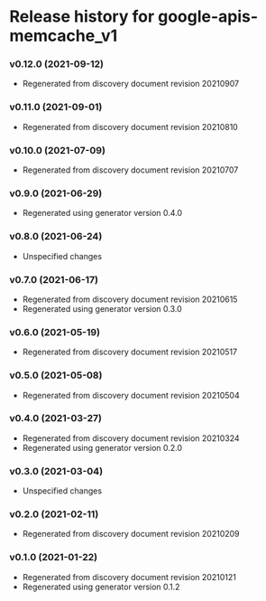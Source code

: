# Release history for google-apis-memcache_v1

### v0.12.0 (2021-09-12)

* Regenerated from discovery document revision 20210907

### v0.11.0 (2021-09-01)

* Regenerated from discovery document revision 20210810

### v0.10.0 (2021-07-09)

* Regenerated from discovery document revision 20210707

### v0.9.0 (2021-06-29)

* Regenerated using generator version 0.4.0

### v0.8.0 (2021-06-24)

* Unspecified changes

### v0.7.0 (2021-06-17)

* Regenerated from discovery document revision 20210615
* Regenerated using generator version 0.3.0

### v0.6.0 (2021-05-19)

* Regenerated from discovery document revision 20210517

### v0.5.0 (2021-05-08)

* Regenerated from discovery document revision 20210504

### v0.4.0 (2021-03-27)

* Regenerated from discovery document revision 20210324
* Regenerated using generator version 0.2.0

### v0.3.0 (2021-03-04)

* Unspecified changes

### v0.2.0 (2021-02-11)

* Regenerated from discovery document revision 20210209

### v0.1.0 (2021-01-22)

* Regenerated from discovery document revision 20210121
* Regenerated using generator version 0.1.2

